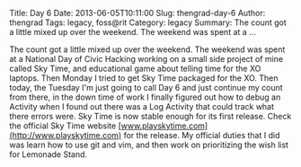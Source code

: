 Title: Day 6
Date: 2013-06-05T10:11:00
Slug: thengrad-day-6
Author: thengrad
Tags: legacy, foss@rit
Category: legacy
Summary: The count got a little mixed up over the weekend. The weekend was spent at a ... 

The count got a little mixed up over the weekend. The weekend was spent at a
National Day of Civic Hacking working on a small side project of mine called
Sky Time, and educational game about telling time for the XO laptops. Then
Monday I tried to get Sky Time packaged for the XO. Then today, the Tuesday
I'm just going to call Day 6 and just continue my count from there, in the
down time of work I finally figured out how to debug an Activity when I found
out there was a Log Activity that could track what there errors were. Sky Time
is now stable enough for its first release. Check the official Sky Time
website [www.playskytime.com](http://www.playskytime.com) for the release. My
official duties that I did was learn how to use git and vim, and then work on
prioritizing the wish list for Lemonade Stand.


